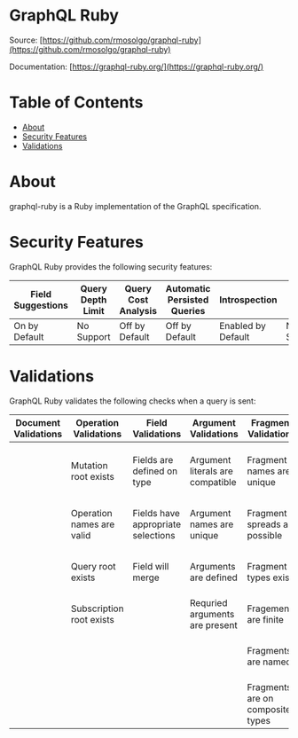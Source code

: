 # GraphQL Ruby

Source: [https://github.com/rmosolgo/graphql-ruby](https://github.com/rmosolgo/graphql-ruby)

Documentation: [https://graphql-ruby.org/](https://graphql-ruby.org/)

# Table of Contents
* [About](#About)
* [Security Features](#Security-Features)
* [Validations](#Validations)

# About
graphql-ruby is a Ruby implementation of the GraphQL specification.

# Security Features
GraphQL Ruby provides the following security features:

| Field Suggestions | Query Depth Limit | Query Cost Analysis | Automatic Persisted Queries | Introspection      | Debug Mode | Batch Requests  |
|-------------------|-------------------|---------------------|-----------------------------|--------------------|------------|-----------------|
| On by Default     | No Support        | Off by Default      | Off by Default              | Enabled by Default | No Support | On by Default   |


# Validations
GraphQL Ruby validates the following checks when a query is sent:

| Document Validations | Operation Validations | Field Validations | Argument Validations | Fragment Validations      | Value/Type Validations | Directive Validations  | Variable Validations | Misc. Validations |
|----------------------|-----------------------|-------------------|----------------------|---------------------------|--------------------------|------------------------|----------------------|-------------------|
| | Mutation root exists | Fields are defined on type | Argument literals are compatible | Fragment names are unique | Input object names are unique | Directives are defined | Variables default values are correctly typed | No definitions are present |
| | Operation names are valid | Fields have appropriate selections | Argument names are unique | Fragment spreads are possible | Required input object attributes are present | Directives are in valid locations | Variable names are unique | |
| | Query root exists | Field will merge | Arguments are defined | Fragment types exist | | Unique directives per location | Variable usages are allowed | |
| | Subscription root exists |  | Requried arguments are present |  Fragements are finite | | | Variables are input types | |
| | | | | Fragments are named | | | Variables are used and defined | |
| | | | | Fragments are on composite types | | | | |
